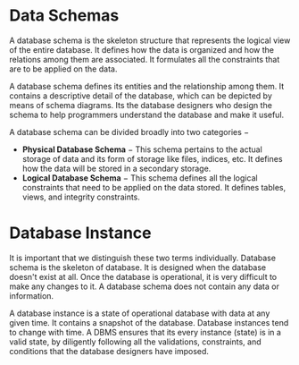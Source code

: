 # Data Schemas

A database schema is the skeleton structure that represents the logical view of the entire database. It defines how the data is organized and how the relations among them are associated. It formulates all the constraints that are to be applied on the data.

A database schema defines its entities and the relationship among them. It contains a descriptive detail of the database, which can be depicted by means of schema diagrams. Its the database designers who design the schema to help programmers understand the database and make it useful.

A database schema can be divided broadly into two categories −

- **Physical Database Schema** − This schema pertains to the actual storage of data and its form of storage like files, indices, etc. It defines how the data will be stored in a secondary storage.
- **Logical Database Schema** − This schema defines all the logical constraints that need to be applied on the data stored. It defines tables, views, and integrity constraints.

# Database Instance

It is important that we distinguish these two terms individually. Database schema is the skeleton of database. It is designed when the database doesn't exist at all. Once the database is operational, it is very difficult to make any changes to it. A database schema does not contain any data or information.

A database instance is a state of operational database with data at any given time. It contains a snapshot of the database. Database instances tend to change with time. A DBMS ensures that its every instance (state) is in a valid state, by diligently following all the validations, constraints, and conditions that the database designers have imposed.